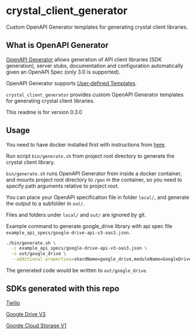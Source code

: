 # crystal_client_generator
Custom OpenAPI Generator templates for generating crystal client libraries.

## What is OpenAPI Generator
[OpenAPI Generator](https://github.com/OpenAPITools/openapi-generator) allows generation of API client libraries (SDK generation), server stubs, documentation and configuration automatically given an OpenAPI Spec (only 3.0 is supported).

OpenAPI Generator supports [User-defined Templates](https://github.com/OpenAPITools/openapi-generator/blob/master/docs/customization.md#user-defined-templates).

`crystal_client_generator` provides custom OpenAPI Generator templates for generating crystal client libraries.

This readme is for version 0.3.0

## Usage

You need to have docker installed first with instructions from [here](https://docs.docker.com/get-docker/).

Run script `bin/generate.sh` from project root directory to generate the crystal client library.

`bin/generate.sh` runs OpenAPI Generator from inside a docker container, and mounts project root directory to `/gen` in the container, so you need to specify path arguments relative to project root.

You can place your OpenAPI specification file in folder `local/`, and generate the output to a subfolder in `out/`.

Files and folders under `local/` and `out/` are ignored by git.

Example command to generate google_drive library with api spec file `example_api_specs/google-drive-api-v3-oas3.json`.

```sh
./bin/generate.sh \
  -i example_api_specs/google-drive-api-v3-oas3.json \
  -o out/google_drive \
  --additional-properties=shardName=google_drive,moduleName=GoogleDrive,shardLicense=MIT,shardVersion=3.0.0,shardAuthors=cyangle,shardDescription=Google\ Drive\ V3\ API\ Client
```

The generated code would be written to `out/google_drive`.

## SDKs generated with this repo

[Twilio](https://github.com/cyangle/twilio)

[Google Drive V3](https://github.com/cyangle/google_drive)

[Google Cloud Storage V1](https://github.com/cyangle/google_cloud_storage)
